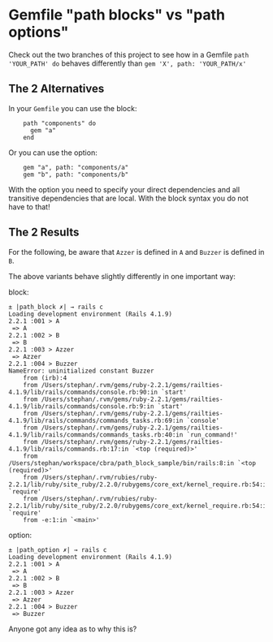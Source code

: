 # Gemfile "path blocks" vs "path options"
Check out the two branches of this project to see how in a Gemfile `path 'YOUR_PATH' do` behaves differently than `gem 'X', path: 'YOUR_PATH/x'`

## The 2 Alternatives

In your `Gemfile` you can use the block:

        path "components" do
          gem "a"
        end

Or you can use the option:

        gem "a", path: "components/a"
        gem "b", path: "components/b"

With the option you need to specify your direct dependencies and all transitive dependencies that are local. With the block syntax you do not have to that!

## The 2 Results

For the following, be aware that `Azzer` is defined in `A` and `Buzzer` is defined in `B`.

The above variants behave slightly differently in one important way:


block:

~~~~~~~~
± |path_block ✗| → rails c
Loading development environment (Rails 4.1.9)
2.2.1 :001 > A
 => A
2.2.1 :002 > B
 => B
2.2.1 :003 > Azzer
 => Azzer
2.2.1 :004 > Buzzer
NameError: uninitialized constant Buzzer
	from (irb):4
	from /Users/stephan/.rvm/gems/ruby-2.2.1/gems/railties-4.1.9/lib/rails/commands/console.rb:90:in `start'
	from /Users/stephan/.rvm/gems/ruby-2.2.1/gems/railties-4.1.9/lib/rails/commands/console.rb:9:in `start'
	from /Users/stephan/.rvm/gems/ruby-2.2.1/gems/railties-4.1.9/lib/rails/commands/commands_tasks.rb:69:in `console'
	from /Users/stephan/.rvm/gems/ruby-2.2.1/gems/railties-4.1.9/lib/rails/commands/commands_tasks.rb:40:in `run_command!'
	from /Users/stephan/.rvm/gems/ruby-2.2.1/gems/railties-4.1.9/lib/rails/commands.rb:17:in `<top (required)>'
	from /Users/stephan/workspace/cbra/path_block_sample/bin/rails:8:in `<top (required)>'
	from /Users/stephan/.rvm/rubies/ruby-2.2.1/lib/ruby/site_ruby/2.2.0/rubygems/core_ext/kernel_require.rb:54:in `require'
	from /Users/stephan/.rvm/rubies/ruby-2.2.1/lib/ruby/site_ruby/2.2.0/rubygems/core_ext/kernel_require.rb:54:in `require'
	from -e:1:in `<main>'
~~~~~~~~

option:

~~~~~~~~
± |path_option ✗| → rails c
Loading development environment (Rails 4.1.9)
2.2.1 :001 > A
 => A
2.2.1 :002 > B
 => B
2.2.1 :003 > Azzer
 => Azzer
2.2.1 :004 > Buzzer
 => Buzzer
 ~~~~~~~~
 
 Anyone got any idea as to why this is?

